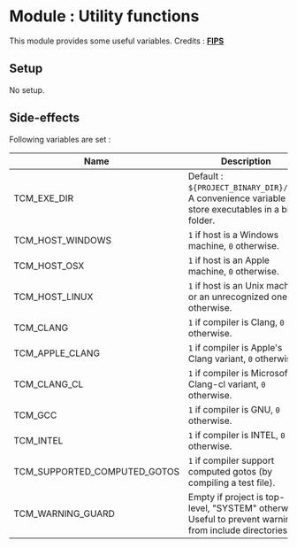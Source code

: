 # Module : Utility functions

This module provides some useful variables.
Credits : __[FIPS](https://github.com/floooh/fips)__

## Setup

No setup.


## Side-effects

Following variables are set :

| Name                         | Description                                                                                                                                                          |
|------------------------------|----------------------------------------------------------------------------------------------------------------------------------------------------------------------|
| TCM_EXE_DIR                  | Default : `${PROJECT_BINARY_DIR}/bin`. A convenience variable to store executables in a bin/ folder.                                                                 |
| TCM_HOST_WINDOWS             | `1` if host is a Windows machine, `0` otherwise.                                                                                                                     |
| TCM_HOST_OSX                 | `1` if host is an Apple machine, `0` otherwise.                                                                                                                      |
| TCM_HOST_LINUX               | `1` if host is an Unix machine or an unrecognized one, `0` otherwise.                                                                                                |
| TCM_CLANG                    | `1` if compiler is Clang, `0` otherwise.                                                                                                                             |
| TCM_APPLE_CLANG              | `1` if compiler is Apple's Clang variant, `0` otherwise.                                                                                                             |
| TCM_CLANG_CL                 | `1` if compiler is Microsoft's Clang-cl variant, `0` otherwise.                                                                                                      |
| TCM_GCC                      | `1` if compiler is GNU, `0` otherwise.                                                                                                                               |
| TCM_INTEL                    | `1` if compiler is INTEL, `0` otherwise.                                                                                                                             |
| TCM_SUPPORTED_COMPUTED_GOTOS | `1` if compiler support computed gotos (by compiling a test file).                                                                                                   |
| TCM_WARNING_GUARD            | Empty if project is top-level, "SYSTEM" otherwise. Useful to prevent warnings from include directories. |

